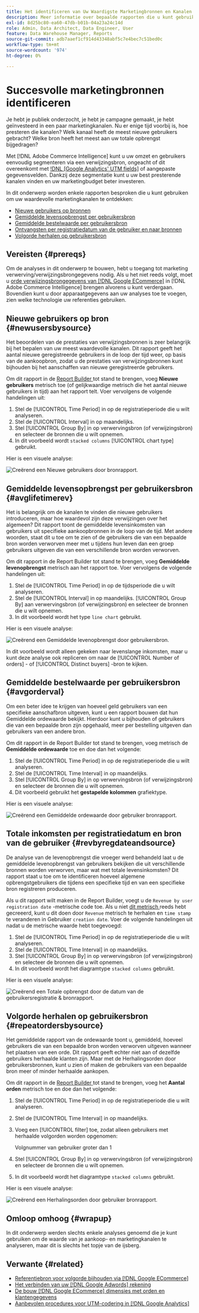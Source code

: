 ```yaml
---
title: Het identificeren van Uw Waardigste Marketingbronnen en Kanalen
description: Meer informatie over bepaalde rapporten die u kunt gebruiken om uw meest waardevolle marketingkanalen te ontdekken.
exl-id: 8d25bc80-ea60-47db-b01b-04a23a24c14d
role: Admin, Data Architect, Data Engineer, User
feature: Data Warehouse Manager, Reports
source-git-commit: adb7aaef1cf914d43348abf5c7e4bec7c51bed0c
workflow-type: tm+mt
source-wordcount: '974'
ht-degree: 0%

---
```


# Succesvolle marketingbronnen identificeren

Je hebt je publiek onderzocht, je hebt je campagne gemaakt, je hebt geïnvesteerd in een paar marketingkanalen. Nu er enige tijd voorbij is, hoe presteren die kanalen? Welk kanaal heeft de meest nieuwe gebruikers gebracht? Welke bron heeft het meest aan uw totale opbrengst bijgedragen?

Met [!DNL Adobe Commerce Intelligence] kunt u uw omzet en gebruikers eenvoudig segmenteren via een verwijzingsbron, ongeacht of dit overeenkomt met [!DNL [Google Analytics' UTM fields]](https://support.google.com/analytics/answer/1191184?hl=en) of aangepaste gegevensvelden. Dankzij deze segmentatie kunt u uw best presterende kanalen vinden en uw marketingbudget beter investeren.

In dit onderwerp worden enkele rapporten besproken die u kunt gebruiken om uw waardevolle marketingkanalen te ontdekken:

* [Nieuwe gebruikers op bronnen](#newusersbysource)
* [Gemiddelde levensopbrengst per gebruikersbron](#avglifetimerev)
* [Gemiddelde bestelwaarde per gebruikersbron](#avgorderval)
* [Ontvangsten per registratiedatum van de gebruiker en naar bronnen](#revbyregdateandsource)
* [Volgorde herhalen op gebruikersbron](#repeatordersbysource)

## Vereisten {#prereqs}

Om de analyses in dit onderwerp te bouwen, hebt u toegang tot marketing verwerving/verwijzingsbrongegevens nodig. Als u het niet reeds volgt, moet u [ orde verwijzingsbrongegevens van  [!DNL Google ECommerce]](../importing-data/integrations/google-ecommerce.md) in [!DNL Adobe Commerce Intelligence] brengen alvorens u kunt verdergaan. Bovendien kunt u door apparaatgegevens aan uw analyses toe te voegen, zien welke technologie uw referenties gebruiken.

## Nieuwe gebruikers op bron {#newusersbysource}

Het beoordelen van de prestaties van verwijzingsbronnen is zeer belangrijk bij het bepalen van uw meest waardevolle kanalen. Dit rapport geeft het aantal nieuwe geregistreerde gebruikers in de loop der tijd weer, op basis van de aankoopbron, zodat u de prestaties van verwijzingsbronnen kunt bijhouden bij het aanschaffen van nieuwe geregistreerde gebruikers.

Om dit rapport in de [ Report Builder ](../../tutorials/using-visual-report-builder.md) tot stand te brengen, voeg **Nieuwe gebruikers** metrisch toe (of gelijkwaardige metrisch die het aantal nieuwe gebruikers in tijd) aan het rapport telt. Voer vervolgens de volgende handelingen uit:

1. Stel de [!UICONTROL Time Period] in op de registratieperiode die u wilt analyseren.
1. Stel de [!UICONTROL Interval] in op maandelijks.
1. Stel [!UICONTROL Group By] in op verwervingsbron (of verwijzingsbron) en selecteer de bronnen die u wilt opnemen.
1. In dit voorbeeld wordt `stacked columns` [!UICONTROL chart type] gebruikt.

Hier is een visuele analyse:

![ Creërend een Nieuwe gebruikers door bronrapport.](../../assets/New_Users_by_source.gif)

## Gemiddelde levensopbrengst per gebruikersbron {#avglifetimerev}

Het is belangrijk om de kanalen te vinden die nieuwe gebruikers introduceren, maar hoe waardevol zijn deze verwijzingen over het algemeen? Dit rapport toont de gemiddelde levensinkomsten van gebruikers uit specifieke aankoopbronnen in de loop van de tijd. Met andere woorden, staat dit u toe om te zien of de gebruikers die van een bepaalde bron worden verworven meer met u tijdens hun leven dan een groep gebruikers uitgeven die van een verschillende bron worden verworven.

Om dit rapport in de Report Builder tot stand te brengen, voeg **Gemiddelde levenopbrengst** metrisch aan het rapport toe. Voer vervolgens de volgende handelingen uit:

1. Stel de [!UICONTROL Time Period] in op de tijdsperiode die u wilt analyseren.
1. Stel de [!UICONTROL Interval] in op maandelijks.
   [!UICONTROL Group By] aan verwervingsbron (of verwijzingsbron) en selecteer de bronnen die u wilt opnemen.
1. In dit voorbeeld wordt het type `line chart` gebruikt.

Hier is een visuele analyse:

![ Creërend een Gemiddelde levenopbrengst door gebruikersbron ](../../assets/Lifetime_revenue_by_user_source.gif).

In dit voorbeeld wordt alleen gekeken naar levenslange inkomsten, maar u kunt deze analyse ook repliceren om naar de [!UICONTROL Number of orders] - of [!UICONTROL Distinct buyers] -bron te kijken.

## Gemiddelde bestelwaarde per gebruikersbron {#avgorderval}

Om een beter idee te krijgen van hoeveel geld gebruikers van een specifieke aanschafbron uitgeven, kunt u een rapport bouwen dat hun Gemiddelde ordewaarde bekijkt. Hierdoor kunt u bijhouden of gebruikers die van een bepaalde bron zijn opgehaald, meer per bestelling uitgeven dan gebruikers van een andere bron.

Om dit rapport in de Report Builder tot stand te brengen, voeg metrisch de **Gemiddelde ordewaarde** toe en doe dan het volgende:

1. Stel de [!UICONTROL Time Period] in op de registratieperiode die u wilt analyseren.
1. Stel de [!UICONTROL Time Interval] in op maandelijks.
1. Stel [!UICONTROL Group By] in op verwervingsbron (of verwijzingsbron) en selecteer de bronnen die u wilt opnemen.
1. Dit voorbeeld gebruikt het **gestapelde kolommen** grafiektype.

Hier is een visuele analyse:

![ Creërend een Gemiddelde ordewaarde door gebruiker bronrapport.](../../assets/Average_order_value_by_source.gif)

## Totale inkomsten per registratiedatum en bron van de gebruiker {#revbyregdateandsource}

De analyse van de levenopbrengst die vroeger werd behandeld laat u de gemiddelde levenopbrengst van gebruikers bekijken die uit verschillende bronnen worden verworven, maar wat met totale levensinkomsten? Dit rapport staat u toe om te identificeren hoeveel algemene opbrengstgebruikers die tijdens een specifieke tijd en van een specifieke bron registreren produceren.

Als u dit rapport wilt maken in de Report Builder, voegt u de `Revenue by user registration date` -metrische code toe. Als u niet [ dit metrisch ](../../data-user/reports/ess-manage-data-metrics.md) reeds hebt gecreeerd, kunt u dit doen door `Revenue` metrisch te herhalen en `time stamp` te veranderen in Gebruiker `creation date`. Voer de volgende handelingen uit nadat u de metrische waarde hebt toegevoegd:

1. Stel de [!UICONTROL Time Period] in op de registratieperiode die u wilt analyseren.
1. Stel de [!UICONTROL Time Interval] in op maandelijks.
1. Stel [!UICONTROL Group By] in op verwervingsbron (of verwijzingsbron) en selecteer de bronnen die u wilt opnemen.
1. In dit voorbeeld wordt het diagramtype `stacked columns` gebruikt.

Hier is een visuele analyse:

![ Creërend een Totale opbrengst door de datum van de gebruikersregistratie &amp; bronrapport.](../../assets/Revenue_by_user_registration_date_and_source.gif)

## Volgorde herhalen op gebruikersbron {#repeatordersbysource}

Het gemiddelde rapport van de ordewaarde toont u, gemiddeld, hoeveel gebruikers die van een bepaalde bron worden verworven uitgeven wanneer het plaatsen van een orde. Dit rapport geeft echter niet aan of dezelfde gebruikers herhaalde klanten zijn. Maar met de Herhalingsorden door gebruikersbronnen, kunt u zien of maken de gebruikers van een bepaalde bron meer of minder herhaalde aankopen.

Om dit rapport in de [ Report Builder ](../../tutorials/using-visual-report-builder.md) tot stand te brengen, voeg het **Aantal orden** metrisch toe en doe dan het volgende:

1. Stel de [!UICONTROL Time Period] in op de registratieperiode die u wilt analyseren.
1. Stel de [!UICONTROL Time Interval] in op maandelijks.
1. Voeg een [!UICONTROL filter] toe, zodat alleen gebruikers met herhaalde volgorden worden opgenomen:

   Volgnummer van gebruiker groter dan 1

1. Stel [!UICONTROL Group By] in op verwervingsbron (of verwijzingsbron) en selecteer de bronnen die u wilt opnemen.
1. In dit voorbeeld wordt het diagramtype `stacked columns` gebruikt.

Hier is een visuele analyse:

![ Creërend een Herhalingsorden door gebruiker bronrapport.](../../assets/Repeat_orders_by_user_source.gif)


## Omloop omhoog {#wrapup}

In dit onderwerp werden slechts enkele analyses genoemd die je kunt gebruiken om de waarde van je aankoop- en marketingkanalen te analyseren, maar dit is slechts het topje van de ijsberg.

## Verwante {#related}

* [Referentiebron voor volgorde bijhouden via  [!DNL Google ECommerce]](../importing-data/integrations/google-ecommerce.md)
* [Het verbinden van uw  [!DNL Google Adwords]  rekening](../importing-data/integrations/google-adwords.md)
* [De bouw  [!DNL Google ECommerce]  dimensies met orden en klantengegevens](../data-warehouse-mgr/bldg-google-ecomm-dim.md)
* [Aanbevolen procedures voor UTM-codering in  [!DNL Google Analytics]](../../best-practices/utm-tagging-google.md)
